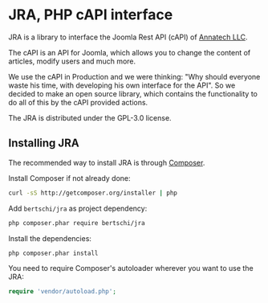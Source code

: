 # JRA, PHP cAPI interface
JRA is a library to interface the Joomla Rest API (cAPI) of [Annatech LLC](https://www.annatech.com/).


The cAPI is an API for Joomla, which allows you to change the content of articles, modify users and much more.

We use the cAPI in Production and we were thinking: "Why should everyone waste his time, with developing his own interface for the API". So we decided to make an open source library, which contains the functionality to do all of this by the cAPI provided actions.

The JRA is distributed under the GPL-3.0 license.

## Installing JRA
The recommended way to install JRA is through [Composer](https://getcomposer.org/).

Install Composer if not already done:

```bash
curl -sS http://getcomposer.org/installer | php
```


Add ``bertschi/jra`` as project dependency:

```bash
php composer.phar require bertschi/jra
```

Install the dependencies:

```bash
php composer.phar install
```

You need to require Composer's autoloader wherever you want to use the JRA:
```php
require 'vendor/autoload.php';
```